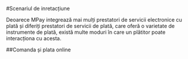 #Scenariul de inretacțiune

Deoarece MPay integrează mai mulți prestatori de servicii electronice cu plată și diferiți 
prestatori de servicii de plată, care oferă o varietate de instrumente de plată, există multe 
moduri în care un plătitor poate interacționa cu acesta.

##Comanda și plata online
